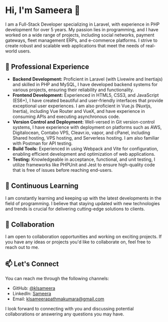 # Hi, I'm Sameera 👋

I am a Full-Stack Developer specializing in Laravel, with experience in PHP development for over 5 years. My passion lies in programming, and I have worked on a wide range of projects, including social networks, payment gateways, fleet management ERPs, and e-commerce platforms. I strive to create robust and scalable web applications that meet the needs of real-world users.

## 💼 Professional Experience

- **Backend Development:** Proficient in Laravel (with Livewire and Inertiajs) and skilled in PHP and MySQL, I have developed backend systems for various projects, ensuring their reliability and functionality.
- **Frontend Development:** Experienced in HTML5, CSS3, and JavaScript (ES6+), I have created beautiful and user-friendly interfaces that provide exceptional user experiences. I am also proficient in Vue.js (Nuxtjs, Inertia), including Vue Router and VueX, and have experience in consuming APIs and executing asynchronous code.
- **Version Control and Deployment:** Well-versed in Git version-control systems, I have experience with deployment on platforms such as AWS, Digitalocean, Contabo VPS, Cleavr.io, vapor, and cPanel, including Shared hosting, VPS hosting, and Serverless hosting. I am also familiar with Postman for API testing.
- **Build Tools:** Experienced in using Webpack and Vite for configuration, enabling efficient development and optimization of web applications.
- **Testing:** Knowledgeable in acceptance, functional, and unit testing, I utilize frameworks like PHPUnit and Jest to ensure high-quality code that is free of issues before reaching end-users.

## 🌱 Continuous Learning

I am constantly learning and keeping up with the latest developments in the field of programming. I believe that staying updated with new technologies and trends is crucial for delivering cutting-edge solutions to clients.

## 💞️ Collaboration

I am open to collaboration opportunities and working on exciting projects. If you have any ideas or projects you'd like to collaborate on, feel free to reach out to me.

## 📫 Let's Connect

You can reach me through the following channels:

- GitHub: [@klsameera](https://github.com/klsameera)
- LinkedIn: [Sameera](https://www.linkedin.com/in/sameera-pathmakumara-b02302154/)
- Email: [klsameerapathmakumara@gmail.com](mailto:klsameerapathmakumara@gmail.com)

I look forward to connecting with you and discussing potential collaborations or answering any questions you may have.
